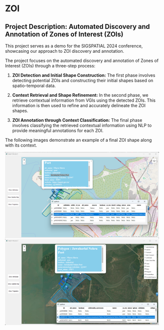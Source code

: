 # ZOI

## Project Description: Automated Discovery and Annotation of Zones of Interest (ZOIs)

This project serves as a demo for the SIGSPATIAL 2024 conference, showcasing our approach to ZOI discovery and annotation.

The project focuses on the automated discovery and annotation of Zones of Interest (ZOIs) through a three-step process:

1. **ZOI Detection and Initial Shape Construction:** The first phase involves detecting potential ZOIs and constructing their initial shapes based on spatio-temporal data.
   
2. **Context Retrieval and Shape Refinement:** In the second phase, we retrieve contextual information from VGIs using the detected ZOIs. This information is then used to refine and accurately delineate the ZOI shapes.
   
3. **ZOI Annotation through Context Classification:** The final phase involves classifying the retrieved contextual information using NLP to provide meaningful annotations for each ZOI.

The following images demonstrate an example of a final ZOI shape along with its context.

![](https://github.com/omar-ghannou/ZOI/blob/main/images/ZOIs.png)
![](https://github.com/omar-ghannou/ZOI/blob/main/images/ZOIs2.png)

